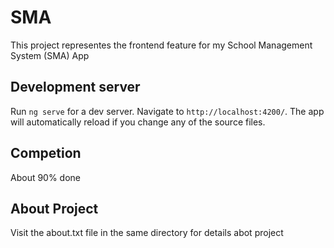# SMA

This project representes the frontend feature for my School Management System (SMA) App

## Development server

Run `ng serve` for a dev server. Navigate to `http://localhost:4200/`. The app will automatically reload if you change any of the source files.



## Competion
About 90% done



## About Project
Visit the about.txt file in the same directory for details abot project



